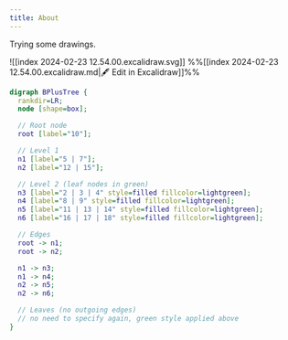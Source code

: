 ```yaml
---
title: About
---
```

Trying some drawings.

![[index 2024-02-23 12.54.00.excalidraw.svg]]
%%[[index 2024-02-23 12.54.00.excalidraw.md|🖋 Edit in Excalidraw]]%%

```dot
digraph BPlusTree {
  rankdir=LR;
  node [shape=box];

  // Root node
  root [label="10"];

  // Level 1
  n1 [label="5 | 7"];
  n2 [label="12 | 15"];

  // Level 2 (leaf nodes in green)
  n3 [label="2 | 3 | 4" style=filled fillcolor=lightgreen];
  n4 [label="8 | 9" style=filled fillcolor=lightgreen];
  n5 [label="11 | 13 | 14" style=filled fillcolor=lightgreen];
  n6 [label="16 | 17 | 18" style=filled fillcolor=lightgreen];

  // Edges
  root -> n1;
  root -> n2;

  n1 -> n3;
  n1 -> n4;
  n2 -> n5;
  n2 -> n6;

  // Leaves (no outgoing edges)
  // no need to specify again, green style applied above
}
```
